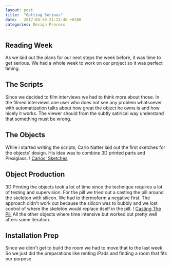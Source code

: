 ```yaml
---
layout: post
title:  "Getting Serious"
date:   2017-04-30 21:22:40 +0100
categories: Design Process
---
```

## Reading Week ##
As we laid out the plans for our next steps the week before, it was time to get serious. We had a whole week to work on our project so it was perfect timing.

## The Scripts ##
Since we decided to film interviews we had to think more about those. In the filmed interviews one user who does not see any problem whatsoever with automatization talks about how great the object he owns is and how nicely it works. The viewer should from the subtly satirical way understand that something must be wrong.

## The Objects ##
While i started writing the scripts, Carlo Natter laid out the first sketches for the objects' design. His idea was to combine 3D printed parts and Plexiglass.
! [Carlos' Sketches](http://carlonatter.ch/wp-content/uploads/2017/04/scan_prototype_sketches.jpg)

## Object Production ##
3D Printing the objects took a lot of time since the technique requires a lot of testing and supervision. For the pill we tried out a casting the pill around the skeleton with silicon. We had to thermoform a negative first. The approach didn't work out because the silicon was to bubbly and we lost control of where the skeleton would replace itself in the pill.
! [Casting The Pill](assets/casting.jpg)
All the other objects where time intensive but worked out pretty well afters some iteration.

## Installation Prep ##
Since we didn't get to build the room we had to move that to the last week. So we just did the preparations like renting iPads and finding a room that fits our purpose. 
